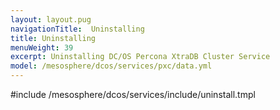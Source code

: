 ```yaml
---
layout: layout.pug
navigationTitle:  Uninstalling
title: Uninstalling
menuWeight: 39
excerpt: Uninstalling DC/OS Percona XtraDB Cluster Service
model: /mesosphere/dcos/services/pxc/data.yml
---
```


#include /mesosphere/dcos/services/include/uninstall.tmpl
